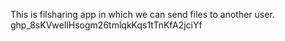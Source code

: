 This is filsharing app in which we can send files to another user.
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

